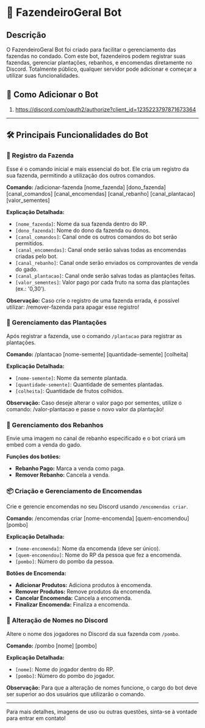 # 🐓 FazendeiroGeral Bot

## Descrição
O FazendeiroGeral Bot foi criado para facilitar o gerenciamento das fazendas no condado. Com este bot, fazendeiros podem registrar suas fazendas, gerenciar plantações, rebanhos, e encomendas diretamente no Discord. Totalmente público, qualquer servidor pode adicionar e começar a utilizar suas funcionalidades.

## 🚀 Como Adicionar o Bot
1. https://discord.com/oauth2/authorize?client_id=1235223797871673364
---

## 🛠️ Principais Funcionalidades do Bot

### 🌾 Registro da Fazenda

Esse é o comando inicial e mais essencial do bot. Ele cria um registro da sua fazenda, permitindo a utilização dos outros comandos.

**Comando:**
/adicionar-fazenda [nome_fazenda] [dono_fazenda] [canal_comandos] [canal_encomendas] [canal_rebanho] [canal_plantacao] [valor_sementes]

**Explicação Detalhada:**
- `[nome_fazenda]`: Nome da sua fazenda dentro do RP.
- `[dono_fazenda]`: Nome do dono da fazenda ou donos.
- `[canal_comandos]`: Canal onde os outros comandos do bot serão permitidos.
- `[canal_encomendas]`: Canal onde serão salvas todas as encomendas criadas pelo bot.
- `[canal_rebanho]`: Canal onde serão enviados os comprovantes de venda do gado.
- `[canal_plantacao]`: Canal onde serão salvas todas as plantações feitas.
- `[valor_sementes]`: Valor pago por cada fruto na soma das plantações (ex.: '0,30').

**Observação:** Caso crie o registro de uma fazenda errada, é possível utilizar:
/remover-fazenda
para apagar esse registro!

### 🌱 Gerenciamento das Plantações

Após registrar a fazenda, use o comando `/plantacao` para registrar as plantações.

**Comando:**
/plantacao [nome-semente] [quantidade-semente] [colheita]

**Explicação Detalhada:**
- `[nome-semente]`: Nome da semente plantada.
- `[quantidade-semente]`: Quantidade de sementes plantadas.
- `[colheita]`: Quantidade de frutos colhidos.

**Observação:** Caso deseje alterar o valor pago por sementes, utilize o comando:
/valor-plantacao
e passe o novo valor da plantação!

### 🐄 Gerenciamento dos Rebanhos

Envie uma imagem no canal de rebanho especificado e o bot criará um embed com a venda do gado.

**Funções dos botões:**
- **Rebanho Pago:** Marca a venda como paga.
- **Remover Rebanho:** Cancela a venda.

### 📦 Criação e Gerenciamento de Encomendas

Crie e gerencie encomendas no seu Discord usando `/encomendas criar`.

**Comando:**
/encomendas criar [nome-encomenda] [quem-encomendou] [pombo]

**Explicação Detalhada:**
- `[nome-encomenda]`: Nome da encomenda (deve ser único).
- `[quem-encomendou]`: Nome do RP da pessoa que fez a encomenda.
- `[pombo]`: Número do pombo da pessoa.

**Botões de Encomenda:**
- **Adicionar Produtos:** Adiciona produtos à encomenda.
- **Remover Produtos:** Remove produtos da encomenda.
- **Cancelar Encomenda:** Cancela a encomenda.
- **Finalizar Encomenda:** Finaliza a encomenda.

### 🔄 Alteração de Nomes no Discord

Altere o nome dos jogadores no Discord da sua fazenda com `/pombo`.

**Comando:**
/pombo [nome] [pombo]

**Explicação Detalhada:**
- `[nome]`: Nome do jogador dentro do RP.
- `[pombo]`: Número do pombo do jogador.

**Observação:** Para que a alteração de nomes funcione, o cargo do bot deve ser superior ao dos usuários que utilizarão o comando.

---

Para mais detalhes, imagens de uso ou outras questões, sinta-se à vontade para entrar em contato!

